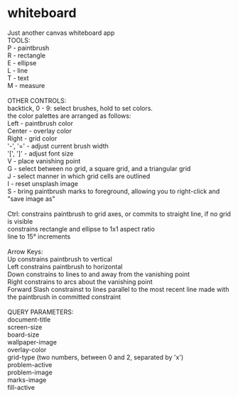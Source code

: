 # whiteboard
Just another canvas whiteboard app
<br />
TOOLS: <br />
<space><space>P - paintbrush<br />
<space><space>R - rectangle<br />
<space><space>E - ellipse<br />
<space><space>L - line<br />
<space><space>T - text<br />
<space><space>M - measure<br />
<br />
OTHER CONTROLS: <br />
<space><space>backtick, 0 - 9: select brushes, hold to set colors.<br />
<space><space><space><space>the color palettes are arranged as follows:<br />
<space><space><space><space><space><space>Left - paintbrush color<br />
<space><space><space><space><space><space>Center - overlay color<br />
<space><space><space><space><space><space>Right - grid color<br />
<space><space>'-', '=' - adjust current brush width<br />
<space><space>'\[', ']' - adjust font size<br />
<space><space>V - place vanishing point<br />
<space><space>G - select between no grid, a square grid, and a triangular grid<br />
<space><space>J - select manner in which grid cells are outlined<br />
<space><space>I - reset unsplash image<br />
<space><space>S - bring paintbrush marks to foreground, allowing you to right-click and "save image as"<br />
<br />
Ctrl:
<space><space>constrains paintbrush to grid axes, or commits to straight line, if no grid is visible<br />
<space><space>constrains rectangle and ellipse to 1x1 aspect ratio<br />
<space><space>line to 15° increments<br />
<br />
Arrow Keys: <br />
<space><space>Up constrains paintbrush to vertical<br />
<space><space>Left constrains paintbrush to horizontal<br />
<space><space>Down constrains to lines to and away from the vanishing point<br />
<space><space>Right constrains to arcs about the vanishing point<br />
<space><space>Forward Slash constrainst to lines parallel to the most recent line made with the paintbrush in committed constraint<br />
<space><space><br />
QUERY PARAMETERS: <br />
<space><space>document-title<br />
<space><space>screen-size<br />
<space><space>board-size<br />
<space><space>wallpaper-image<br />
<space><space>overlay-color<br />
<space><space>grid-type (two numbers, between 0 and 2, separated by 'x')<br />
<space><space>problem-active<br />
<space><space>problem-image<br />
<space><space>marks-image<br />
<space><space>fill-active<br />

